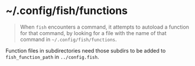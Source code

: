 # ~/.config/fish/functions

> When `fish` encounters a command, it attempts to autoload a function for that
> command, by looking for a file with the name of that command in
> `~/.config/fish/functions`.

Function files in subdirectories need those subdirs to be added to
`fish_function_path` in `../config.fish`.
